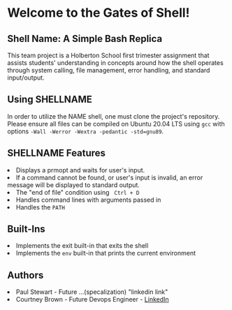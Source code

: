 <h1> Welcome to the Gates of Shell! </h1>

<h2> Shell Name: A Simple Bash Replica </h2>
<p>This team project is a Holberton School first trimester assignment that assists students' understanding in concepts around how the shell operates through system calling, file management, error handling, and standard input/output.</p>

<h2> Using SHELLNAME </h2>
<p>In order to utilize the NAME shell, one must clone the project's repository. Please ensure all files can be compiled on Ubuntu 20.04 LTS using <code>gcc</code> with options <code>-Wall -Werror -Wextra -pedantic -std=gnu89</code>.</p>

<h2> SHELLNAME Features</h2>
<p>
<li> Displays a prmopt and waits for user's input.</li>
<li> If a command cannot be found, or user's input is invalid, an error message will be displayed to standard output.</li>
<li> The "end of file" condition using <code> Ctrl + D</code></li>
<li> Handles command lines with arguments passed in </li>
<li> Handles the <code>PATH</code></li>
</p>

<h2> Built-Ins </h2>
<p>
<li> Implements the exit built-in that exits the shell</li>
<li> Implements the <code>env</code> built-in that prints the current environment</li>
</p>

<h2> Authors </h2>
<p>
<li> Paul Stewart - Future ...(specalization) "linkedin link"</li>
<li> Courtney Brown - Future Devops Engineer - <a href="https://www.linkedin.com/in/courtney-brown-699b96216/">LinkedIn</a></li>
</p>
